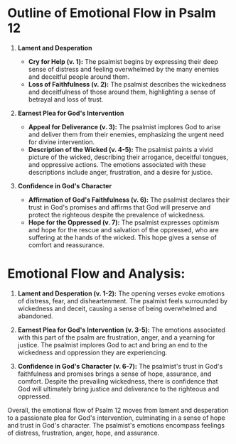 # Outline of Emotional Flow in Psalm 12

1. **Lament and Desperation** 
    - **Cry for Help (v. 1):** The psalmist begins by expressing their deep sense of distress and feeling overwhelmed by the many enemies and deceitful people around them.
    - **Loss of Faithfulness (v. 2):** The psalmist describes the wickedness and deceitfulness of those around them, highlighting a sense of betrayal and loss of trust.

2. **Earnest Plea for God's Intervention**
    - **Appeal for Deliverance (v. 3):** The psalmist implores God to arise and deliver them from their enemies, emphasizing the urgent need for divine intervention.
    - **Description of the Wicked (v. 4-5):** The psalmist paints a vivid picture of the wicked, describing their arrogance, deceitful tongues, and oppressive actions. The emotions associated with these descriptions include anger, frustration, and a desire for justice.

3. **Confidence in God's Character**
    - **Affirmation of God's Faithfulness (v. 6):** The psalmist declares their trust in God's promises and affirms that God will preserve and protect the righteous despite the prevalence of wickedness.
    - **Hope for the Oppressed (v. 7):** The psalmist expresses optimism and hope for the rescue and salvation of the oppressed, who are suffering at the hands of the wicked. This hope gives a sense of comfort and reassurance.

# Emotional Flow and Analysis:

1. **Lament and Desperation (v. 1-2):** The opening verses evoke emotions of distress, fear, and disheartenment. The psalmist feels surrounded by wickedness and deceit, causing a sense of being overwhelmed and abandoned.

2. **Earnest Plea for God's Intervention (v. 3-5):** The emotions associated with this part of the psalm are frustration, anger, and a yearning for justice. The psalmist implores God to act and bring an end to the wickedness and oppression they are experiencing.

3. **Confidence in God's Character (v. 6-7):** The psalmist's trust in God's faithfulness and promises brings a sense of hope, assurance, and comfort. Despite the prevailing wickedness, there is confidence that God will ultimately bring justice and deliverance to the righteous and oppressed.

Overall, the emotional flow of Psalm 12 moves from lament and desperation to a passionate plea for God's intervention, culminating in a sense of hope and trust in God's character. The psalmist's emotions encompass feelings of distress, frustration, anger, hope, and assurance.